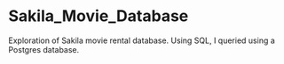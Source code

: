 # Sakila_Movie_Database
Exploration of Sakila movie rental database. Using SQL, I queried using a Postgres database. 
